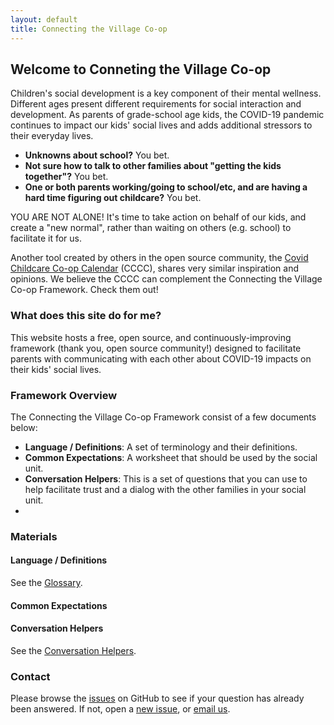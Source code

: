 ```yaml
---
layout: default
title: Connecting the Village Co-op
---
```

## Welcome to Conneting the Village Co-op
Children's social development is a key component of their mental wellness. Different ages present different requirements for social interaction and development. As parents of grade-school age kids, the COVID-19 pandemic continues to impact our kids' social lives and adds additional stressors to their everyday lives.

* **Unknowns about school?** You bet.
* **Not sure how to talk to other families about "getting the kids together"?** You bet.
* **One or both parents working/going to school/etc, and are having a hard time figuring out childcare?** You bet.

YOU ARE NOT ALONE! It's time to take action on behalf of our kids, and create a "new normal", rather than waiting on others (e.g. school) to facilitate it for us.

Another tool created by others in the open source community, the [Covid Childcare Co-op Calendar](https://childcarecoop.org/) (CCCC), shares very similar inspiration and opinions. We believe the CCCC can complement the Connecting the Village Co-op Framework. Check them out!

### What does this site do for me?
This website hosts a free, open source, and continuously-improving framework (thank you, open source community!) designed to facilitate parents with communicating with each other about COVID-19 impacts on their kids' social lives.

### Framework Overview
The Connecting the Village Co-op Framework consist of a few documents below:

* **Language / Definitions**: A set of terminology and their definitions.
* **Common Expectations**: A worksheet that should be used by the social unit.
* **Conversation Helpers**: This is a set of questions that you can use to help facilitate trust and a dialog with the other families in your social unit.
*
### Materials
#### Language / Definitions
See the [Glossary](./glossary).
#### Common Expectations
#### Conversation Helpers 
See the [Conversation Helpers](./conversation-helpers).

### Contact
Please browse the [issues](https://github.com/cappaberra/connecting-the-village/issues) on GitHub to see if your question has already been answered. If not, open a [new issue](https://github.com/cappaberra/connecting-the-village/issues/new), or [email us](mailto:info@connectingthevillage.com).
